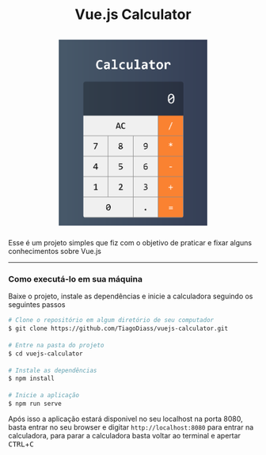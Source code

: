 <h1 align="center">
  Vue.js Calculator<br><br>
  <img src="screenshots/screenshot_1.png" width="300">
</h1>

Esse é um projeto simples que fiz com o objetivo de praticar e fixar alguns conhecimentos sobre Vue.js

---

### Como executá-lo em sua máquina
Baixe o projeto, instale as dependências e inicie a calculadora seguindo os seguintes passos

```bash
# Clone o repositório em algum diretório de seu computador
$ git clone https://github.com/TiagoDiass/vuejs-calculator.git

# Entre na pasta do projeto
$ cd vuejs-calculator

# Instale as dependências
$ npm install

# Inicie a aplicação
$ npm run serve
```

Após isso a aplicação estará disponivel no seu localhost na porta 8080, basta entrar no seu browser e digitar `http://localhost:8080` para entrar na calculadora, para parar a calculadora basta voltar ao terminal e apertar <kbd>CTRL</kbd>+<kbd>C</kbd>
